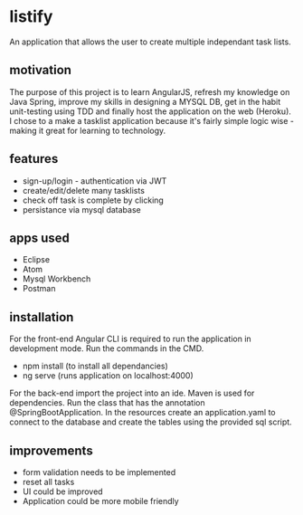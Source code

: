 # listify
An application that allows the user to create multiple independant task lists. 

## motivation
The purpose of this project is to learn AngularJS, refresh my knowledge on Java Spring, improve my skills in designing a MYSQL DB, get in the habit unit-testing using TDD and finally host the application on the web (Heroku). I chose to a make a tasklist application because it's fairly simple logic wise - making it great for learning to technology.

## features
* sign-up/login - authentication via JWT
* create/edit/delete many tasklists
* check off task is complete by clicking
* persistance via mysql database

## apps used
* Eclipse
* Atom
* Mysql Workbench
* Postman

## installation
For the front-end Angular CLI is required to run the application in development mode. Run the commands in the CMD.
* npm install (to install all dependancies) 
* ng serve (runs application on localhost:4000)

For the back-end import the project into an ide. Maven is used for dependencies. Run the class that has the annotation @SpringBootApplication. In the resources create an application.yaml to connect to the database and create the tables using the provided sql script.



## improvements
* form validation needs to be implemented 
* reset all tasks 
* UI could be improved
* Application could be more mobile friendly
